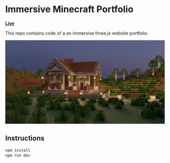 # Immersive Minecraft Portfolio

**[Live](http://woanminecraftfolio.com/)**

This repo contains code of a an immersive three.js website portfolio.

![Home page screenshot](public/media/og/og-image.webp?raw=true "Home page screenshot")

## Instructions

```
npm install
npm run dev
```
